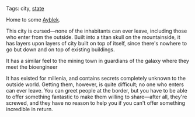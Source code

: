 Tags: city, [state](States)

Home to some [Ayblek](Ayblek).

This city is cursed—none of the inhabitants can ever leave, including those who enter from the outside. Built into a titan skull on the mountainside, it has layers upon layers of city built on top of itself, since there's nowhere to go but down and on top of existing buildings. 

It has a similar feel to the mining town in guardians of the galaxy where they meet the bioengineer

It has existed for millenia, and contains secrets completely unknown to the outside world. Getting them, however, is quite difficult; no one who enters can ever leave. You can greet people at the border, but you have to be able to offer something fantastic to make them willing to share—after all, they're screwed, and they have no reason to help you if you can't offer something incredible in return.